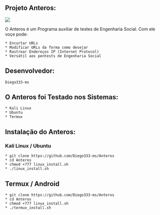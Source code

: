 ## Projeto Anteros:

<img src="https://imgur.com/Wj2tFmb">

O Anteros é um Programa auxiliar de testes de Engenharia Social. Com ele voçe pode:
```
* Encurtar URLs 
* Modificar URLs da forma como desejar
* Rastrear Endereços IP (Internet Protocol)
* Versátil aos pentests de Engenharia Social
```
## Desenvolvedor:

```
Diego333-ms
```

## O Anteros foi Testado nos Sistemas:

```
* Kali Linux
* Ubuntu
* Termux
```

## Instalação do Anteros:

### Kali Linux / Ubuntu 

```
* git clone https://github.com/Diego333-ms/Anteros
* cd Anteros
* chmod +777 linux_install.sh
* ./linux_install.sh
```

## Termux / Android

```
* git clone https://github.com/Diego333-ms/Anteros
* cd Anteros
* chmod +777 linux_install.sh
* ./termux_install.sh
```
